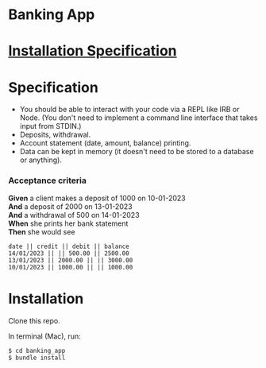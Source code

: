 <h1> Banking App <h1>

<a href='https://github.com/kwatts949/banking_app/blob/main/README.md#Installation'> Installation </a>
<a href='https://github.com/kwatts949/banking_app/blob/main/README.md#Specification'> Specification </a>

# Specification

* You should be able to interact with your code via a REPL like IRB or Node.  (You don't need to implement a command line interface that takes input from STDIN.)
* Deposits, withdrawal.
* Account statement (date, amount, balance) printing.
* Data can be kept in memory (it doesn't need to be stored to a database or anything).

### Acceptance criteria

**Given** a client makes a deposit of 1000 on 10-01-2023  
**And** a deposit of 2000 on 13-01-2023  
**And** a withdrawal of 500 on 14-01-2023  
**When** she prints her bank statement  
**Then** she would see

```
date || credit || debit || balance
14/01/2023 || || 500.00 || 2500.00
13/01/2023 || 2000.00 || || 3000.00
10/01/2023 || 1000.00 || || 1000.00
```

# Installation

Clone this repo.

In terminal (Mac), run:
```
$ cd banking_app
$ bundle install
```
